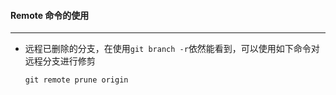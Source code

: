 #### Remote  命令的使用

---

- 远程已删除的分支，在使用`git branch -r`依然能看到，可以使用如下命令对远程分支进行修剪

  ~~~
  git remote prune origin
  ~~~


